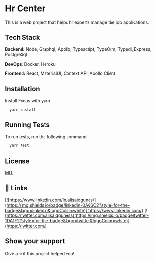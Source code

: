 
# Hr Center

This is a web project that helps hr experts manage the job applications.


## Tech Stack

**Backend:** Node, Graphql, Apollo, Typescript, TypeOrm, Typedi, Express, PostgreSql 

**DevOps:** Docker, Heroku

**Frontend:** React, MaterialUI, Context API, Apollo Client




## Installation

Install Focus with yarn

```bash
  yarn install
```
    
## Running Tests

To run tests, run the following command

```bash
  yarn test
```


## License

[MIT](https://choosealicense.com/licenses/mit/)


## 🔗 Links
[![https://www.linkedin.com/in/alisaidgunes/](https://img.shields.io/badge/linkedin-0A66C2?style=for-the-badge&logo=linkedin&logoColor=white)](https://www.linkedin.com/)
[![https://twitter.com/alisaidguness](https://img.shields.io/badge/twitter-1DA1F2?style=for-the-badge&logo=twitter&logoColor=white)](https://twitter.com/)

## Show your support

Give a ⭐️ if this project helped you!

